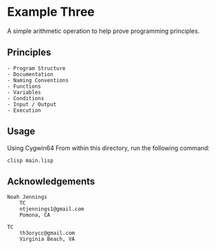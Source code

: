 # Example Three 

A simple arithmetic operation to help prove programming principles. 

## Principles 

    - Program Structure 
    - Documentation
    - Naming Conventions
    - Functions 
    - Variables 
    - Conditions
    - Input / Output 
    - Execution
    

## Usage 

Using Cygwin64 From within this directory, run the following command: 

```
clisp main.lisp
```

## Acknowledgements

    Noah Jennings 
        TC 
        ntjennings1@gmail.com
        Pomona, CA
        
    TC 
        th3orycc@gmail.com
        Virginia Beach, VA


